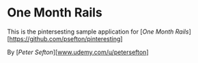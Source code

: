 # One Month Rails

This is the pintersesting sample application for [*One Month Rails*][https://github.com/psefton/pinteresting]

By [*Peter Sefton*][www.udemy.com/u/petersefton]